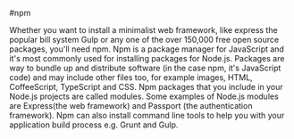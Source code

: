 #npm

Whether you want to install a minimalist web framework, like express the popular bill system Gulp or any one of the over 150,000 free open source packages, you'll need npm. Npm is a package manager for JavaScript and it's most commonly used for installing packages for Node.js. Packages are way to bundle up and distribute software (in the case npm, it's JavaScript code) and may include other files too, for example images, HTML, CoffeeScript, TypeScript and CSS. Npm packages that you include in your Node.js projects are called modules. Some examples of Node.js modules are Express(the web framework) and Passport (the authentication framework). Npm can also install command line tools to help you with your application build process e.g. Grunt and Gulp.
